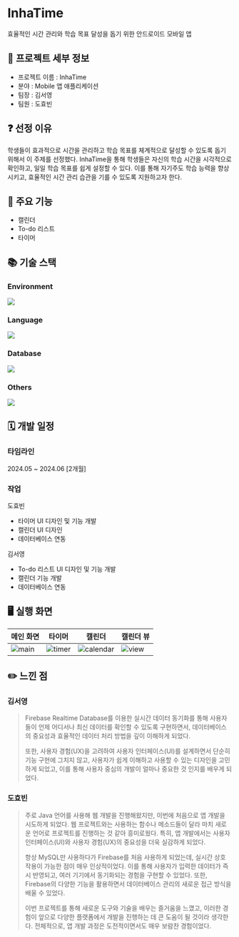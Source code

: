 # InhaTime
효율적인 시간 관리와 학습 목표 달성을 돕기 위한 안드로이드 모바일 앱

## 📝 프로젝트 세부 정보
- 프로젝트 이름 : InhaTime
- 분야 : Mobile 앱 애플리케이션
- 팀장 : 김서영
- 팀원 : 도효빈

## ❓ 선정 이유
학생들이 효과적으로 시간을 관리하고 학습 목표를 체계적으로 달성할 수 있도록 돕기 위해서 이 주제를 선정했다. InhaTime을 통해 학생들은 자신의 학습 시간을 시각적으로 확인하고, 일일 학습 목표를 쉽게 설정할 수 있다. 이를 통해 자기주도 학습 능력을 향상시키고, 효율적인 시간 관리 습관을 기를 수 있도록 지원하고자 한다. 

## 📌 주요 기능
- 캘린더
- To-do 리스트
- 타이머

## 📚 기술 스택
### Environment
<img src="https://img.shields.io/badge/AndroidStudio-3DDC84?style=for-the-badge&logo=AndroidStudio&logoColor=white">

### Language
<img src="https://img.shields.io/badge/java-007396?style=for-the-badge&logo=java&logoColor=white">  

### Database
<img src="https://img.shields.io/badge/firebase-DD2C00?style=for-the-badge&logo=firebase&logoColor=white">  

### Others
<img src="https://img.shields.io/badge/Notion-000000?style=for-the-badge&logo=Notion&logoColor=white">

## 🗓️ 개발 일정
### 타임라인

2024.05 ~ 2024.06 [2개월]

### 작업

도효빈
- 타이머 UI 디자인 및 기능 개발
- 캘린더 UI 디자인
- 데이터베이스 연동

김서영
- To-do 리스트 UI 디자인 및 기능 개발
- 캘린더 기능 개발
- 데이터베이스 연동

## 🖥️ 실행 화면
| 메인 화면 | 타이머 | 캘린더 | 캘린더 뷰 |
| --- | --- | --- | --- |
| ![main](https://github.com/seo003/nextoon/assets/115700682/8d666b48-592c-49a1-95a6-a4be8d900c86) | ![timer](https://github.com/seo003/nextoon/assets/115700682/7b7e8858-156b-4c7d-a428-8771f2752b8d) | ![calendar](https://github.com/seo003/nextoon/assets/115700682/9207a0e4-7f5e-4049-916c-f23c128d9a0b) | ![view](https://github.com/seo003/nextoon/assets/115700682/62ae9f03-84c1-42c7-9bb3-5aaec6c92df5) |

## ✏️ 느낀 점
### 김서영
> Firebase Realtime Database를 이용한 실시간 데이터 동기화를 통해 사용자들이 언제 어디서나 최신 데이터를 확인할 수 있도록 구현하면서, 데이터베이스의 중요성과 효율적인 데이터 처리 방법을 깊이 이해하게 되었다.
>
>  또한, 사용자 경험(UX)을 고려하여 사용자 인터페이스(UI)를 설계하면서 단순히 기능 구현에 그치지 않고, 사용자가 쉽게 이해하고 사용할 수 있는 디자인을 고민하게 되었고, 이를 통해 사용자 중심의 개발이 얼마나 중요한 것 인지를 배우게 되었다.
>

### 도효빈
> 주로 Java 언어를 사용해 웹 개발을 진행해왔지만, 이번에 처음으로 앱 개발을 시도하게 되었다. 웹 프로젝트와는 사용하는 함수나 메소드들이 달라 마치 새로운 언어로 프로젝트를 진행하는 것 같아 흥미로웠다. 특히, 앱 개발에서는 사용자 인터페이스(UI)와 사용자 경험(UX)의 중요성을 더욱 실감하게 되었다. 
>
>  항상 MySQL만 사용하다가 Firebase를 처음 사용하게 되었는데, 실시간 상호 작용이 가능한 점이 매우 인상적이었다. 이를 통해 사용자가 입력한 데이터가 즉시 반영되고, 여러 기기에서 동기화되는 경험을 구현할 수 있었다. 또한, Firebase의 다양한 기능을 활용하면서 데이터베이스 관리의 새로운 접근 방식을 배울 수 있었다. 
>
>  이번 프로젝트를 통해 새로운 도구와 기술을 배우는 즐거움을 느꼈고, 이러한 경험이 앞으로 다양한 플랫폼에서 개발을 진행하는 데 큰 도움이 될 것이라 생각한다. 전체적으로, 앱 개발 과정은 도전적이면서도 매우 보람찬 경험이었다.
>
